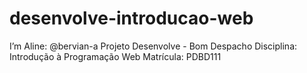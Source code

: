 # desenvolve-introducao-web
I’m Aline: @bervian-a
Projeto Desenvolve - Bom Despacho
Disciplina: Introdução à Programação Web
Matrícula: PDBD111

